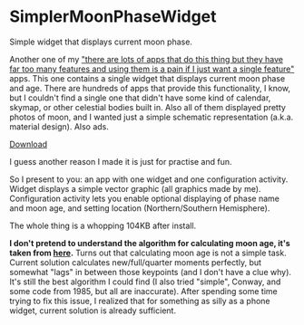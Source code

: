 # SimplerMoonPhaseWidget
Simple widget that displays current moon phase.

Another one of my ["there are lots of apps that do this thing but they have far too many features and using them is a pain if I just want a single feature"](https://github.com/szycikm/LOSSimpleProfileSwitcher) apps. This one contains a single widget that displays current moon phase and age. There are hundreds of apps that provide this functionality, I know, but I couldn't find a single one that didn't have some kind of calendar, skymap, or other celestial bodies built in. Also all of them displayed pretty photos of moon, and I wanted just a simple schematic representation (a.k.a. material design). Also ads.

[Download](https://github.com/szycikm/SimplerMoonPhaseWidget/releases/latest)

I guess another reason I made it is just for practise and fun.

So I present to you: an app with one widget and one configuration activity. Widget displays a simple vector graphic (all graphics made by me). Configuration activity lets you enable optional displaying of phase name and moon age, and setting location (Northern/Southern Hemisphere).

The whole thing is a whopping 104KB after install.

**I don't pretend to understand the algorithm for calculating moon age, it's taken from [here](http://conga.oan.es/~alonso/doku.php?id=blog:sun_moon_position#demostration_program_for_java_desktop).** Turns out that calculating moon age is not a simple task. Current solution calculates new/full/quarter moments perfectly, but somewhat "lags" in between those keypoints (and I don't have a clue why). It's still the best algorithm I could find (I also tried "simple", Conway, and some code from 1985, but all are inaccurate). After spending some time trying to fix this issue, I realized that for something as silly as a phone widget, current solution is already sufficient.
